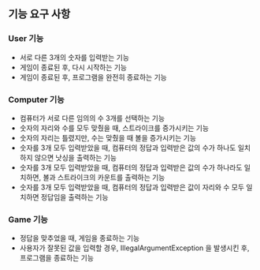## 기능 요구 사항
### User 기능
- 서로 다른 3개의 숫자를 입력받는 기능
- 게임이 종료된 후, 다시 시작하는 기능
- 게임이 종료된 후, 프로그램을 완전히 종료하는 기능
### Computer 기능
- 컴퓨터가 서로 다른 임의의 수 3개를 선택하는 기능
- 숫자의 자리와 수를 모두 맞췄을 때, 스트라이크를 증가시키는 기능
- 숫자의 자리는 틀렸지만, 수는 맞췄을 때 볼을 증가시키는 기능
- 숫자를 3개 모두 입력받았을 때, 컴퓨터의 정답과 입력받은 값의 수가 하나도 일치하지 않으면 낫싱을 출력하는 기능
- 숫자를 3개 모두 입력받았을 때, 컴퓨터의 정답과 입력받은 값의 수가 하나라도 일치하면, 볼과 스트라이크의 카운트를 출력하는 기능
- 숫자를 3개 모두 입력받았을 때, 컴퓨터의 정답과 입력받은 값이 자리와 수 모두 일치하면 정답임을 출력하는 기능
### Game 기능
- 정답을 맞추었을 때, 게임을 종료하는 기능
- 사용자가 잘못된 값을 입력할 경우, IllegalArgumentException 을 발생시킨 후, 프로그램을 종료하는 기능